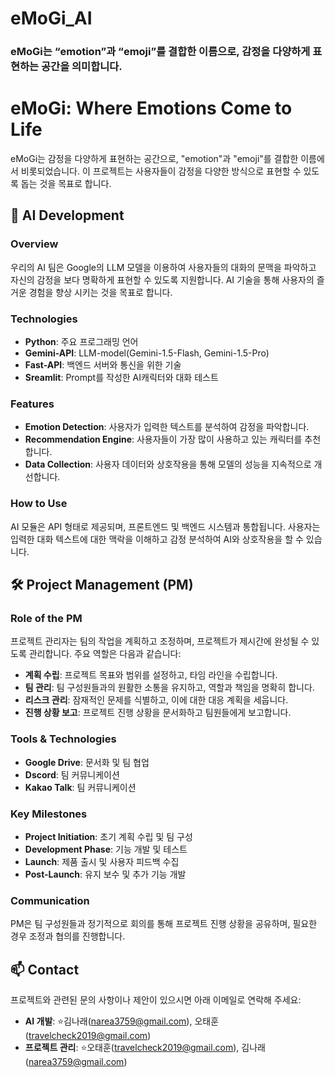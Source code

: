 # eMoGi_AI

### eMoGi는 “emotion”과 “emoji”를 결합한 이름으로, 감정을 다양하게 표현하는 공간을 의미합니다.
# eMoGi: Where Emotions Come to Life

eMoGi는 감정을 다양하게 표현하는 공간으로, "emotion"과 "emoji"를 결합한 이름에서 비롯되었습니다. 이 프로젝트는 사용자들이 감정을 다양한 방식으로 표현할 수 있도록 돕는 것을 목표로 합니다.

## 🧠 AI Development

### Overview

우리의 AI 팀은 Google의 LLM 모델을 이용하여 사용자들의 대화의 문맥을 파악하고 자신의 감정을 보다 명확하게 표현할 수 있도록 지원합니다. 
AI 기술을 통해 사용자의 즐거운 경험을 향상 시키는 것을 목표로 합니다.

### Technologies

- **Python**: 주요 프로그래밍 언어
- **Gemini-API**: LLM-model(Gemini-1.5-Flash, Gemini-1.5-Pro)
- **Fast-API**: 백엔드 서버와 통신을 위한 기술 
- **Sreamlit**: Prompt를 작성한 AI캐릭터와 대화 테스트

### Features

- **Emotion Detection**: 사용자가 입력한 텍스트를 분석하여 감정을 파악합니다.
- **Recommendation Engine**: 사용자들이 가장 많이 사용하고 있는 캐릭터를 추천합니다.
- **Data Collection**: 사용자 데이터와 상호작용을 통해 모델의 성능을 지속적으로 개선합니다.

### How to Use

AI 모듈은 API 형태로 제공되며, 프론트엔드 및 백엔드 시스템과 통합됩니다. 사용자는 입력한 대화 텍스트에 대한 맥락을 이해하고 감정 분석하여 AI와 상호작용을 할 수 있습니다.

## 🛠️ Project Management (PM)

### Role of the PM

프로젝트 관리자는 팀의 작업을 계획하고 조정하며, 프로젝트가 제시간에 완성될 수 있도록 관리합니다. 주요 역할은 다음과 같습니다:

- **계획 수립**: 프로젝트 목표와 범위를 설정하고, 타임 라인을 수립합니다.
- **팀 관리**: 팀 구성원들과의 원활한 소통을 유지하고, 역할과 책임을 명확히 합니다.
- **리스크 관리**: 잠재적인 문제를 식별하고, 이에 대한 대응 계획을 세웁니다.
- **진행 상황 보고**: 프로젝트 진행 상황을 문서화하고 팀원들에게 보고합니다.

### Tools & Technologies

- **Google Drive**: 문서화 및 팀 협업
- **Dscord**: 팀 커뮤니케이션
- **Kakao Talk**: 팀 커뮤니케이션

### Key Milestones

- **Project Initiation**: 초기 계획 수립 및 팀 구성
- **Development Phase**: 기능 개발 및 테스트
- **Launch**: 제품 출시 및 사용자 피드백 수집
- **Post-Launch**: 유지 보수 및 추가 기능 개발

### Communication

PM은 팀 구성원들과 정기적으로 회의를 통해 프로젝트 진행 상황을 공유하며, 필요한 경우 조정과 협의를 진행합니다.

## 📫 Contact

프로젝트와 관련된 문의 사항이나 제안이 있으시면 아래 이메일로 연락해 주세요:

- **AI 개발**: ⭐️김나래(narea3759@gmail.com), 오태훈(travelcheck2019@gmail.com)
- **프로젝트 관리**: ⭐️오태훈(travelcheck2019@gmail.com), 김나래(narea3759@gmail.com)
